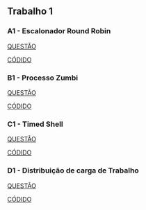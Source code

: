 ## Trabalho 1

### A1 - Escalonador Round Robin

[QUESTÃO](./Trabalho%201/Questões/https:moj.naquadah.com.br:contests:sundfeld_fso_2025_01_lab01:fso-escalonador-round-robin.pdf)
<br>

[CÓDIDO](./Trabalho%201/Códigos/A1.c)


### B1 -  Processo Zumbi

[QUESTÃO](./Trabalho%201/Questões/https:moj.naquadah.com.br:contests:sundfeld_fso_2025_01_lab01:processo-zumbi.pdf)
<br>

[CÓDIDO](./Trabalho%201/Códigos/B1.c)


### C1 - Timed Shell

[QUESTÃO](./Trabalho%201/Questões/https:moj.naquadah.com.br:contests:sundfeld_fso_2025_01_lab01:fso-timedshell.pdf)
<br>

[CÓDIDO](./Trabalho%201/Códigos/C1.c)


### D1 - Distribuição de carga de Trabalho 

[QUESTÃO](./Trabalho%201/Questões/https:moj.naquadah.com.br:contests:sundfeld_fso_2025_01_lab01:fso-pthreads-mutex.pdf)
<br>

[CÓDIDO](./Trabalho%201/Códigos/D1.c)